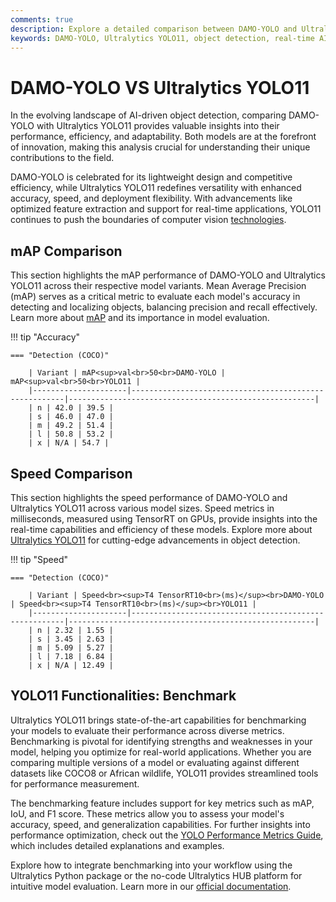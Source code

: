 ```yaml
---
comments: true
description: Explore a detailed comparison between DAMO-YOLO and Ultralytics YOLO11, highlighting their performance in object detection, real-time AI, and edge AI applications. Discover how these state-of-the-art computer vision models stack up in terms of speed, accuracy, and deployment versatility.
keywords: DAMO-YOLO, Ultralytics YOLO11, object detection, real-time AI, edge AI, computer vision, Ultralytics, comparison, AI models
---
```


# DAMO-YOLO VS Ultralytics YOLO11

In the evolving landscape of AI-driven object detection, comparing DAMO-YOLO with Ultralytics YOLO11 provides valuable insights into their performance, efficiency, and adaptability. Both models are at the forefront of innovation, making this analysis crucial for understanding their unique contributions to the field.

DAMO-YOLO is celebrated for its lightweight design and competitive efficiency, while Ultralytics YOLO11 redefines versatility with enhanced accuracy, speed, and deployment flexibility. With advancements like optimized feature extraction and support for real-time applications, YOLO11 continues to push the boundaries of computer vision [technologies](https://www.ultralytics.com/blog/ultralytics-yolo11-has-arrived-redefine-whats-possible-in-ai).

## mAP Comparison

This section highlights the mAP performance of DAMO-YOLO and Ultralytics YOLO11 across their respective model variants. Mean Average Precision (mAP) serves as a critical metric to evaluate each model's accuracy in detecting and localizing objects, balancing precision and recall effectively. Learn more about [mAP](https://www.ultralytics.com/glossary/mean-average-precision-map) and its importance in model evaluation.

!!! tip "Accuracy"

    === "Detection (COCO)"

    	| Variant | mAP<sup>val<br>50<br>DAMO-YOLO | mAP<sup>val<br>50<br>YOLO11 |
    	|---------------------|-------------------------------------------------------|-------------------------------------------------------|
    	| n | 42.0 | 39.5 |
    	| s | 46.0 | 47.0 |
    	| m | 49.2 | 51.4 |
    	| l | 50.8 | 53.2 |
    	| x | N/A | 54.7 |


## Speed Comparison

This section highlights the speed performance of DAMO-YOLO and Ultralytics YOLO11 across various model sizes. Speed metrics in milliseconds, measured using TensorRT on GPUs, provide insights into the real-time capabilities and efficiency of these models. Explore more about [Ultralytics YOLO11](https://www.ultralytics.com/blog/ultralytics-yolo11-has-arrived-redefine-whats-possible-in-ai) for cutting-edge advancements in object detection.

!!! tip "Speed"

    === "Detection (COCO)"

    	| Variant | Speed<br><sup>T4 TensorRT10<br>(ms)</sup><br>DAMO-YOLO | Speed<br><sup>T4 TensorRT10<br>(ms)</sup><br>YOLO11 |
    	|---------------------|-------------------------------------------------------|-------------------------------------------------------|
    	| n | 2.32 | 1.55 |
    	| s | 3.45 | 2.63 |
    	| m | 5.09 | 5.27 |
    	| l | 7.18 | 6.84 |
    	| x | N/A | 12.49 |

## YOLO11 Functionalities: Benchmark

Ultralytics YOLO11 brings state-of-the-art capabilities for benchmarking your models to evaluate their performance across diverse metrics. Benchmarking is pivotal for identifying strengths and weaknesses in your model, helping you optimize for real-world applications. Whether you are comparing multiple versions of a model or evaluating against different datasets like COCO8 or African wildlife, YOLO11 provides streamlined tools for performance measurement.

The benchmarking feature includes support for key metrics such as mAP, IoU, and F1 score. These metrics allow you to assess your model's accuracy, speed, and generalization capabilities. For further insights into performance optimization, check out the [YOLO Performance Metrics Guide](https://docs.ultralytics.com/guides/yolo-performance-metrics/), which includes detailed explanations and examples.

Explore how to integrate benchmarking into your workflow using the Ultralytics Python package or the no-code Ultralytics HUB platform for intuitive model evaluation. Learn more in our [official documentation](https://docs.ultralytics.com/).
